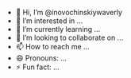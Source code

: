 - 👋 Hi, I’m @inovochinskiywaverly
- 👀 I’m interested in ...
- 🌱 I’m currently learning ...
- 💞️ I’m looking to collaborate on ...
- 📫 How to reach me ...
- 😄 Pronouns: ...
- ⚡ Fun fact: ...

<!---
inovochinskiywaverly/inovochinskiywaverly is a ✨ special ✨ repository because its `README.md` (this file) appears on your GitHub profile.
You can click the Preview link to take a look at your changes.
--->
